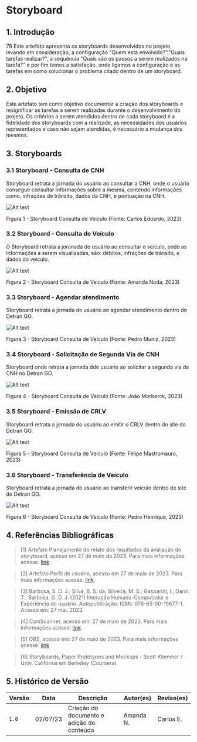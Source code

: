 # Storyboard 

## 1. Introdução

76
Este artefato apresenta os storyboards desenvolvidos no projeto, levando em consideração, a configuração "Quem está envolvido?","Quais tarefas realizar?", a sequência "Quais são os passos a serem realizados na tarefa?" e por fim temos a satisfação, onde ligamos a configuração e as tarefas em como solucionar o problema citado dentro de um storyboard.

## 2. Objetivo

Este artefato tem como objetivo documentar a criação dos storyboards e resignificar as tarefas a serem realizadas durante o desenvolvimento do projeto. Os critérios a serem atendidos dentro de cada storyboard é a fidelidade dos storyboards com a realizade, as necessidades dos usuários representados e caso não sejam atendidas, é necessário a mudança dos mesmos.

## 3. Storyboards 

### 3.1 Storyboard - Consulta de CNH
Storyboard retrata a jornada do usuário ao consultar a CNH, onde o usuário consegue consultar informações sobre a mesma, contendo informações como, infrações de trânsito, dados da CNH, e pontuação na CNH.

![Alt text](../../../assets/storyboards/consulta-cnh.jpg)

Figura 1 - Storyboard Consulta de Veículo (Fonte: 
Carlos Eduardo, 2023)

### 3.2 Storyboard - Consulta de Veículo
O Storyboard retrata a joranada do usuário ao consultar o veículo, onde as informações a serem visualizadas, são: débitos, infrações de trânsito, e dados do veículo.

![Alt text](../../../assets/storyboards/consultar-veiculo.jpg)

Figura 2 - Storyboard Consulta de Veículo (Fonte: 
Amanda Noda, 2023)

### 3.3 Storyboard - Agendar atendimento
Storyboard retrata a jornada do usuário ao agendar atendimento dentro do Detran GO.

![Alt text](../../../assets/storyboards/agendar-atendimento.jpg)

Figura 3 - Storyboard Consulta de Veículo (Fonte: 
Pedro Muniz, 2023)

### 3.4 Storyboard - Solicitação de Segunda Via de CNH
Storyboard onde retrata a jornada ddo usuário ao solicitar a segunda via da CNH no Detran GO.

![Alt text](../../../assets/storyboards/solicitar-cnh.jpg)

Figura 4 - Storyboard Consulta de Veículo (Fonte: 
João Morberck, 2023)

### 3.5 Storyboard - Emissão de CRLV
Storyboard retrata a jornada do usuário ao emitir o CRLV dentro do site do Detran GO.

![Alt text](../../../assets/storyboards/emissao-crlv.jpg)

Figura 5 - Storyboard Consulta de Veículo (Fonte: 
Felipe Mastromauro, 2023)

### 3.6 Storyboard - Transferência de Veículo
Storyboard retrata a jornada do usuário ao transferir veículo dentro do site do Detran GO.

![Alt text](../../../assets/storyboards/transferencia-veiculo.jpg)

Figura 6 - Storyboard Consulta de Veículo (Fonte: 
Pedro Henrique, 2023)

## 4. Referências Bibliográficas

> [1] Artefato Planejamento do relato dos resultados da avaliação do storyboard, acesso em 27 de maio de 2023. Para mais informações acesse: [link](./planejamento_relato_resultados.md).

> [2] Artefato Perfil de usuário, acesso em 27 de maio de 2023. Para mais informações acesse: [link](../../../analise_requisitos/perfilUsuario.md).

> [3] Barbosa, S. D. J.; Silva, B. S. da; Silveira, M. S.; Gasparini, I.; Darin, T.; Barbosa, G. D. J. (2021) Interação Humano-Computador e Experiência do usuário. Autopublicação. ISBN: 978-65-00-19677-1. Acesso em: 27 mai. 2023.

> [4] CamScanner, acesso em: 27 de maio de 2023. Para mais informações acesse: [link](https://www.camscanner.com/).

> [5] OBS, acesso em: 27 de maio de 2023. Para mais informações acesse: [link](https://obsproject.com/pt-br/download/).

> [6] Storyboards, Paper Prototypes and Mockups - Scott Klemmer / Univ. Califórnia em Berkeley (Coursera)

## 5. Histórico de Versão

| Versão | Data     | Descrição                                 | Autor(es)    | Reviso(es) |
| ------ | -------- | ----------------------------------------- | ------------ | ----------- |
| `1.0`  | 02/07/23 | Criação do documento e adição do conteúdo | Amanda N. | Carlos E. |


